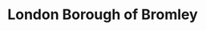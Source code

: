 ---
title: London Borough of Bromley
url: /london-borough-of-bromley/
latitude: 51.393
longitude: -0.046
---